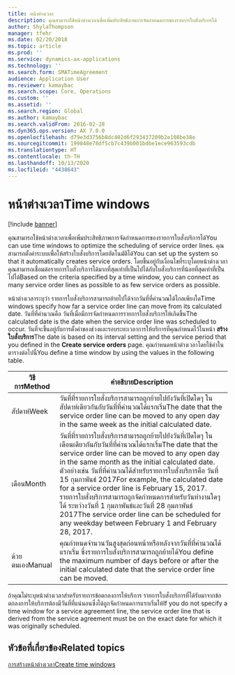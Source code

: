 ```yaml
---
title: หน้าต่างเวลา
description: คุณสามารถใช้หน้าต่างเวลาเพื่อเพิ่มประสิทธิภาพการจัดกำหนดการของรายการใบสั่งบริการได้
author: ShylaThompson
manager: tfehr
ms.date: 02/20/2018
ms.topic: article
ms.prod: ''
ms.service: dynamics-ax-applications
ms.technology: ''
ms.search.form: SMATimeAgreement
audience: Application User
ms.reviewer: kamaybac
ms.search.scope: Core, Operations
ms.custom: ''
ms.assetid: ''
ms.search.region: Global
ms.author: kamaybac
ms.search.validFrom: 2016-02-28
ms.dyn365.ops.version: AX 7.0.0
ms.openlocfilehash: d79e3d3756b8dc402d6f293437209b2e108be38e
ms.sourcegitcommit: 199848e78df5cb7c439b001bdbe1ece963593cdb
ms.translationtype: HT
ms.contentlocale: th-TH
ms.lasthandoff: 10/13/2020
ms.locfileid: "4438643"
---
```

# <a name="time-windows"></a><span data-ttu-id="b342f-103">หน้าต่างเวลา</span><span class="sxs-lookup"><span data-stu-id="b342f-103">Time windows</span></span>  

[!include [banner](../includes/banner.md)]

<span data-ttu-id="b342f-104">คุณสามารถใช้หน้าต่างเวลาเพื่อเพิ่มประสิทธิภาพการจัดกำหนดการของรายการใบสั่งบริการได้</span><span class="sxs-lookup"><span data-stu-id="b342f-104">You can use time windows to optimize the scheduling of service order lines.</span></span> <span data-ttu-id="b342f-105">คุณสามารถตั้งค่าระบบเพื่อให้สร้างใบสั่งบริการโดยอัตโนมัติได้</span><span class="sxs-lookup"><span data-stu-id="b342f-105">You can set up the system so that it automatically creates service orders.</span></span> <span data-ttu-id="b342f-106">โดยขึ้นอยู่กับเงื่อนไขที่ระบุโดยหน้าต่างเวลา คุณสามารถเชื่อมต่อรายการใบสั่งบริการได้มากที่สุดเท่าที่เป็นไปได้กับใบสั่งบริการที่น้อยที่สุดเท่าที่เป็นไปได้</span><span class="sxs-lookup"><span data-stu-id="b342f-106">Based on the criteria specified by a time window, you can connect as many service order lines as possible to as few service orders as possible.</span></span>

<span data-ttu-id="b342f-107">หน้าต่างเวลาระบุว่า รายการใบสั่งบริการสามารถย้ายไปได้จากวันที่ที่คำนวณได้ไกลเพียงใด</span><span class="sxs-lookup"><span data-stu-id="b342f-107">Time windows specify how far a service order line can move from its calculated date.</span></span> <span data-ttu-id="b342f-108">วันที่ที่คำนวณคือ วันที่เมื่อมีการจัดกำหนดการรายการใบสั่งบริการให้เกิดขึ้น</span><span class="sxs-lookup"><span data-stu-id="b342f-108">The calculated date is the date when the service order line was scheduled to occur.</span></span> <span data-ttu-id="b342f-109">วันที่จะขึ้นอยู่กับการตั้งค่าของช่วงและรอบระยะเวลาการให้บริการที่คุณกำหนดไว้ในหน้า **สร้างใบสั่งบริการ**</span><span class="sxs-lookup"><span data-stu-id="b342f-109">The date is based on its interval setting and the service period that you defined in the **Create service orders** page.</span></span> <span data-ttu-id="b342f-110">คุณกำหนดหน้าต่างเวลาโดยใช้ค่าในตารางต่อไปนี้</span><span class="sxs-lookup"><span data-stu-id="b342f-110">You define a time window by using the values in the following table.</span></span>

| <span data-ttu-id="b342f-111">วิธีการ</span><span class="sxs-lookup"><span data-stu-id="b342f-111">Method</span></span> | <span data-ttu-id="b342f-112">คำอธิบาย</span><span class="sxs-lookup"><span data-stu-id="b342f-112">Description</span></span>                                                                                                                                                                                                                                                                                           |
|--------|-------------------------------------------------------------------------------------------------------------------------------------------------------------------------------------------------------------------------------------------------------------------------------------------------------|
| <span data-ttu-id="b342f-113">สัปดาห์</span><span class="sxs-lookup"><span data-stu-id="b342f-113">Week</span></span>   | <span data-ttu-id="b342f-114">วันที่ที่รายการใบสั่งบริการสามารถถูกย้ายไปยังวันที่เปิดใดๆ ในสัปดาห์เดียวกันกับวันที่ที่คำนวณได้แรกเริ่ม</span><span class="sxs-lookup"><span data-stu-id="b342f-114">The date that the service order line can be moved to any open day in the same week as the initial calculated date.</span></span>                                                                                                                                                                                    |
| <span data-ttu-id="b342f-115">เดือน</span><span class="sxs-lookup"><span data-stu-id="b342f-115">Month</span></span>  | <span data-ttu-id="b342f-116">วันที่ที่รายการใบสั่งบริการสามารถถูกย้ายไปยังวันที่เปิดใดๆ ในเดือนเดียวกันกับวันที่ที่คำนวณได้แรกเริ่ม</span><span class="sxs-lookup"><span data-stu-id="b342f-116">The date that the service order line can be moved to any open day in the same month as the initial calculated date.</span></span> <span data-ttu-id="b342f-117">ตัวอย่างเช่น วันที่ที่คำนวณได้สำหรับรายการใบสั่งบริการคือ วันที่ 15 กุมภาพันธ์ 2017</span><span class="sxs-lookup"><span data-stu-id="b342f-117">For example, the calculated date for a service order line is February 15, 2017.</span></span> <span data-ttu-id="b342f-118">รายการใบสั่งบริการสามารถถูกจัดกำหนดการสำหรับวันทำงานใดๆ ได้ ระหว่างวันที่ 1 กุมภาพันธ์และวันที่ 28 กุมภาพันธ์ 2017</span><span class="sxs-lookup"><span data-stu-id="b342f-118">The service order line can be scheduled for any weekday between February 1 and February 28, 2017.</span></span> |
| <span data-ttu-id="b342f-119">ด้วยตนเอง</span><span class="sxs-lookup"><span data-stu-id="b342f-119">Manual</span></span> | <span data-ttu-id="b342f-120">คุณกำหนดจำนวนวันสูงสุดก่อนหน้าหรือหลังจากวันที่ที่คำนวณได้แรกเริ่ม ซึ่งรายการใบสั่งบริการสามารถถูกย้ายได้</span><span class="sxs-lookup"><span data-stu-id="b342f-120">You define the maximum number of days before or after the initial calculated date that the service order line can be moved.</span></span>                                                                                                                                                                           |

<span data-ttu-id="b342f-121">ถ้าคุณไม่ระบุหน้าต่างเวลาสำหรับรายการข้อตกลงการให้บริการ รายการใบสั่งบริการที่ได้รับมาจากข้อตกลงการให้บริการต้องมีวันที่ที่แน่นอนซึ่งได้ถูกจัดกำหนดการแรกเริ่มให้</span><span class="sxs-lookup"><span data-stu-id="b342f-121">If you do not specify a time window for a service agreement line, the service order line that is derived from the service agreement must be on the exact date for which it was originally scheduled.</span></span>

## <a name="related-topics"></a><span data-ttu-id="b342f-122">หัวข้อที่เกี่ยวข้อง</span><span class="sxs-lookup"><span data-stu-id="b342f-122">Related topics</span></span>

[<span data-ttu-id="b342f-123">การสร้างหน้าต่างเวลา</span><span class="sxs-lookup"><span data-stu-id="b342f-123">Create time windows</span></span>](create-time-windows.md)

